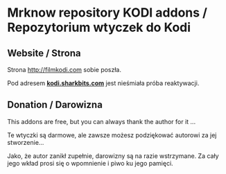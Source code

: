# Mrknow repository KODI addons / Repozytorium wtyczek do Kodi 


## Website / Strona ##

Strona http://filmkodi.com sobie poszła.

Pod adresem **[kodi.sharkbits.com](http://kodi.sharkbits.com)** jest nieśmiała próba reaktywacji.


## Donation / Darowizna

This addons are free, but you can always thank the author for it ... 

Te wtyczki są darmowe, ale zawsze możesz podziękować autorowi za jej stworzenie...

Jako, że autor zanikł zupełnie, darowizny są na razie wstrzymane. Za cały jego wkład prosi się o wpomnienie i piwo ku jego pamięci.

